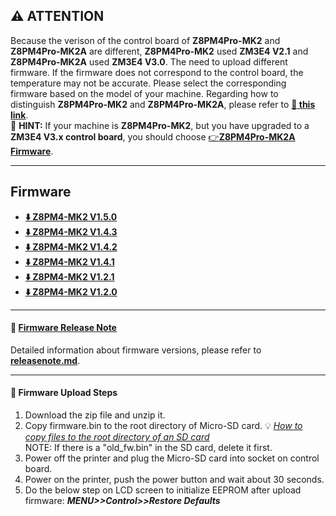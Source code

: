 ## :warning: ATTENTION
Because the verison of the control board of **Z8PM4Pro-MK2** and **Z8PM4Pro-MK2A** are different, **Z8PM4Pro-MK2** used **ZM3E4 V2.1** and **Z8PM4Pro-MK2A** used **ZM3E4 V3.0**. The need to upload different firmware. If the firmware does not correspond to the control board, the temperature may not be accurate. Please select the corresponding firmware based on the model of your machine. Regarding how to distinguish **Z8PM4Pro-MK2** and **Z8PM4Pro-MK2A**, please refer to [**:book: this link**](https://github.com/ZONESTAR3D/Z8P/tree/main#main-upgrades-of-z8p-mk2a).    
:pushpin: **HINT:** If your machine is **Z8PM4Pro-MK2**, but you have upgraded to a  **ZM3E4 V3.x control board**, you should choose [:point_right:**Z8PM4Pro-MK2A Firmware**](https://github.com/ZONESTAR3D/Firmware/tree/master/Z8/Z8P/Z8PM4-MK2A).


----
## Firmware
- **[:arrow_down: Z8PM4-MK2 V1.5.0](./Z8PM4MK2_V1_5_0.zip)**
- **[:arrow_down: Z8PM4-MK2 V1.4.3](./Z8PM4MK2_V1_4_3.zip)**
- **[:arrow_down: Z8PM4-MK2 V1.4.2](./Z8PM4MK2_V1_4_2.zip)**
- **[:arrow_down: Z8PM4-MK2 V1.4.1](./Z8PM4MK2_V1_4_1.zip)**
- **[:arrow_down: Z8PM4-MK2 V1.2.1](./Z8PM4MK2_V1_2_1.zip)**
- **[:arrow_down: Z8PM4-MK2 V1.2.0](./Z8PM4MK2_V1_2_0.zip)**

----
#### :blue_book: [Firmware Release Note](../releasenote.md)   
Detailed information about firmware versions, please refer to [**releasenote.md**](../releasenote.md).

----
#### :green_book: Firmware Upload Steps
1. Download the zip file and unzip it.
2. Copy firmware.bin to the root directory of Micro-SD card. :bulb: [*How to copy files to the root directory of an SD card*](https://techques.net/how-to-copy-a-file-to-the-root-of-an-sd-card/)      
NOTE: If there is a "old_fw.bin" in the SD card, delete it first.      
3. Power off the printer and plug the Micro-SD card into socket on control board.
4. Power on the printer, push the power button and wait about 30 seconds.
5. Do the below step on LCD screen to initialize EEPROM after upload firmware:  ***MENU>>Control>>Restore Defaults***